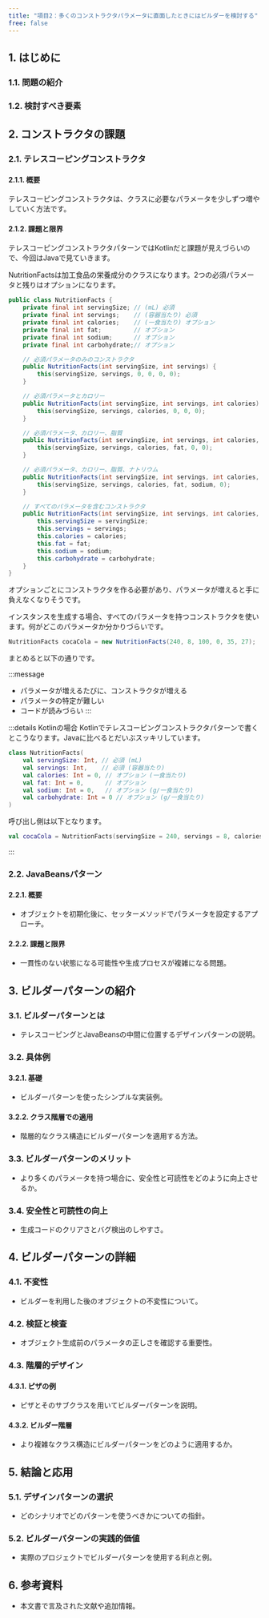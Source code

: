 ```yaml
---
title: "項目2：多くのコンストラクタパラメータに直面したときにはビルダーを検討する"
free: false
---
```

## 1. はじめに
### 1.1. 問題の紹介



### 1.2. 検討すべき要素


## 2. コンストラクタの課題
### 2.1. テレスコーピングコンストラクタ
#### 2.1.1. 概要
テレスコーピングコンストラクタは、クラスに必要なパラメータを少しずつ増やしていく方法です。

#### 2.1.2. 課題と限界

テレスコーピングコンストラクタパターンではKotlinだと課題が見えづらいので、今回はJavaで見ていきます。

NutritionFactsは加工食品の栄養成分のクラスになります。2つの必須パラメータと残りはオプションになります。

```java
public class NutritionFacts {
    private final int servingSize; // (mL) 必須
    private final int servings;    // (容器当たり) 必須
    private final int calories;    // (一食当たり) オプション
    private final int fat;         // オプション
    private final int sodium;      // オプション
    private final int carbohydrate;// オプション

    // 必須パラメータのみのコンストラクタ
    public NutritionFacts(int servingSize, int servings) {
        this(servingSize, servings, 0, 0, 0, 0);
    }

    // 必須パラメータとカロリー
    public NutritionFacts(int servingSize, int servings, int calories) {
        this(servingSize, servings, calories, 0, 0, 0);
    }

    // 必須パラメータ、カロリー、脂質
    public NutritionFacts(int servingSize, int servings, int calories, int fat) {
        this(servingSize, servings, calories, fat, 0, 0);
    }

    // 必須パラメータ、カロリー、脂質、ナトリウム
    public NutritionFacts(int servingSize, int servings, int calories, int fat, int sodium) {
        this(servingSize, servings, calories, fat, sodium, 0);
    }

    // すべてのパラメータを含むコンストラクタ
    public NutritionFacts(int servingSize, int servings, int calories, int fat, int sodium, int carbohydrate) {
        this.servingSize = servingSize;
        this.servings = servings;
        this.calories = calories;
        this.fat = fat;
        this.sodium = sodium;
        this.carbohydrate = carbohydrate;
    }
}

```

オプションごとにコンストラクタを作る必要があり、パラメータが増えると手に負えなくなりそうです。

インスタンスを生成する場合、すべてのパラメータを持つコンストラクタを使います。何がどこのパラメータか分かりづらいです。
```java
NutritionFacts cocaCola = new NutritionFacts(240, 8, 100, 0, 35, 27);
```

まとめると以下の通りです。

:::message
- パラメータが増えるたびに、コンストラクタが増える
- パラメータの特定が難しい
- コードが読みづらい
:::

:::details Kotlinの場合
Kotlinでテレスコーピングコンストラクタパターンで書くとこうなります。Javaに比べるとだいぶスッキリしています。
```Kotlin
class NutritionFacts(
    val servingSize: Int, // 必須 (mL)
    val servings: Int,    // 必須 (容器当たり)
    val calories: Int = 0, // オプション (一食当たり)
    val fat: Int = 0,      // オプション
    val sodium: Int = 0,   // オプション (g/一食当たり)
    val carbohydrate: Int = 0 // オプション (g/一食当たり)
)
```

呼び出し側は以下となります。

```Kotlin
val cocaCola = NutritionFacts(servingSize = 240, servings = 8, calories = 100, fat = 0, sodium = 35, carbohydrate = 27)
```
:::




### 2.2. JavaBeansパターン
#### 2.2.1. 概要
- オブジェクトを初期化後に、セッターメソッドでパラメータを設定するアプローチ。

#### 2.2.2. 課題と限界
- 一貫性のない状態になる可能性や生成プロセスが複雑になる問題。

## 3. ビルダーパターンの紹介
### 3.1. ビルダーパターンとは
- テレスコーピングとJavaBeansの中間に位置するデザインパターンの説明。

### 3.2. 具体例
#### 3.2.1. 基礎
- ビルダーパターンを使ったシンプルな実装例。

#### 3.2.2. クラス階層での適用
- 階層的なクラス構造にビルダーパターンを適用する方法。

### 3.3. ビルダーパターンのメリット
- より多くのパラメータを持つ場合に、安全性と可読性をどのように向上させるか。

### 3.4. 安全性と可読性の向上
- 生成コードのクリアさとバグ検出のしやすさ。

## 4. ビルダーパターンの詳細
### 4.1. 不変性
- ビルダーを利用した後のオブジェクトの不変性について。

### 4.2. 検証と検査
- オブジェクト生成前のパラメータの正しさを確認する重要性。

### 4.3. 階層的デザイン
#### 4.3.1. ピザの例
- ピザとそのサブクラスを用いてビルダーパターンを説明。

#### 4.3.2. ビルダー階層
- より複雑なクラス構造にビルダーパターンをどのように適用するか。

## 5. 結論と応用
### 5.1. デザインパターンの選択
- どのシナリオでどのパターンを使うべきかについての指針。

### 5.2. ビルダーパターンの実践的価値
- 実際のプロジェクトでビルダーパターンを使用する利点と例。

## 6. 参考資料
- 本文書で言及された文献や追加情報。
